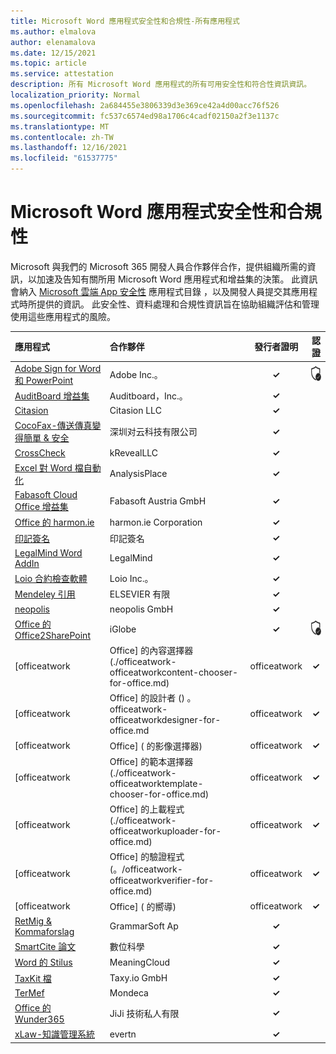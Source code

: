 ```yaml
---
title: Microsoft Word 應用程式安全性和合規性-所有應用程式
ms.author: elmalova
author: elenamalova
ms.date: 12/15/2021
ms.topic: article
ms.service: attestation
description: 所有 Microsoft Word 應用程式的所有可用安全性和符合性資訊資訊。
localization_priority: Normal
ms.openlocfilehash: 2a684455e3806339d3e369ce42a4d00acc76f526
ms.sourcegitcommit: fc537c6574ed98a1706c4cadf02150a2f3e1137c
ms.translationtype: MT
ms.contentlocale: zh-TW
ms.lasthandoff: 12/16/2021
ms.locfileid: "61537775"
---
```

# <a name="microsoft-word-apps-security-and-compliance"></a>Microsoft Word 應用程式安全性和合規性

Microsoft 與我們的 Microsoft 365 開發人員合作夥伴合作，提供組織所需的資訊，以加速及告知有關所用 Microsoft Word 應用程式和增益集的決策。 此資訊會納入 [Microsoft 雲端 App 安全性](https://www.microsoft.com/en-us/enterprise-mobility-security/cloud-app-security) 應用程式目錄 ，以及開發人員提交其應用程式時所提供的資訊。 此安全性、資料處理和合規性資訊旨在協助組織評估和管理使用這些應用程式的風險。

| **應用程式** | **合作夥伴** | **發行者證明** | **認證** |
|:--------|:------------|:----------------------:|:-------------:|
| [Adobe Sign for Word 和 PowerPoint](./adobe-inc-sign-for-word-and-powerpoint.md) | Adobe Inc.。 | **✓** | <img alt="Certified application badge" src="../media/certified-badge.png" height="25" width="25" /> |
| [AuditBoard 增益集](./auditboard-inc-add-in.md) | Auditboard，Inc.。 | **✓** |  |
| [Citasion](./citasion-llc.md) | Citasion LLC | **✓** |  |
| [CocoFax-傳送傳真變得簡單 &amp; 安全](./cocofax-sending-fax-made-easy-and-secure.md) | &#28145;&#22323;&#23545;&#20113;&#31185;&#25216;&#26377;&#38480;&#20844;&#21496; | **✓** |  |
| [CrossCheck](./krevealllc-crosscheck.md) | kRevealLLC | **✓** |  |
| [Excel 對 Word 檔自動化](./analysisplace-excel-to-word-document-automation.md) | AnalysisPlace | **✓** |  |
| [Fabasoft Cloud Office 增益集](./fabasoft-austria-gmbh-cloud-office-add-in.md) | Fabasoft Austria GmbH | **✓** |  |
| [Office 的 harmon.ie](./harmonie-corporation-for-office.md) | harmon.ie Corporation | **✓** |  |
| [印記簽名](./impression-signatures.md) | 印記簽名 | **✓** |  |
| [LegalMind Word AddIn](./legalmind-word-addin.md) | LegalMind | **✓** |  |
| [Loio 合約檢查軟體](./loio-inc-contract-review-software.md) | Loio Inc.。 | **✓** |  |
| [Mendeley 引用](./elsevier-limited-mendeley-cite.md) | ELSEVIER 有限 | **✓** |  |
| [neopolis](./neopolis-gmbh.md) | neopolis GmbH | **✓** |  |
| [Office 的 Office2SharePoint](./iglobe-office2sharepoint-for-office.md) | iGlobe | **✓** | <img alt="Certified application badge" src="../media/certified-badge.png" height="25" width="25" /> |
| [officeatwork | Office] 的內容選擇器 (./officeatwork-officeatworkcontent-chooser-for-office.md)  | officeatwork | **✓** |  |
| [officeatwork | Office] 的設計者 () 。 officeatwork-officeatworkdesigner-for-office.md | officeatwork | **✓** |  |
| [officeatwork | Office] ( 的影像選擇器)  | officeatwork | **✓** |  |
| [officeatwork | Office] 的範本選擇器 (./officeatwork-officeatworktemplate-chooser-for-office.md)  | officeatwork | **✓** |  |
| [officeatwork | Office] 的上載程式 (./officeatwork-officeatworkuploader-for-office.md)  | officeatwork | **✓** |  |
| [officeatwork | Office] 的驗證程式 (。/officeatwork-officeatworkverifier-for-office.md)  | officeatwork | **✓** |  |
| [officeatwork | Office] ( 的嚮導)  | officeatwork | **✓** |  |
| [RetMig &amp; Kommaforslag](./grammarsoft-aps-retmig-and-kommaforslag.md) | GrammarSoft Ap | **✓** |  |
| [SmartCite 論文](./digital-science-smartcite-for-papers.md) | 數位科學 | **✓** |  |
| [Word 的 Stilus](./meaningcloud-stilus-for-word.md) | MeaningCloud | **✓** |  |
| [TaxKit 檔](./taxyio-gmbh-taxkit-docs.md) | Taxy.io GmbH | **✓** |  |
| [TerMef](./mondeca-termef.md) | Mondeca | **✓** |  |
| [Office 的 Wunder365](./jiji-technologies-private-limited-wunder365-for-office.md) | JiJi 技術私人有限 | **✓** |  |
| [xLaw-知識管理系統](./evertn-xlaw-knowledge-management-system.md) | evertn | **✓** |  |
